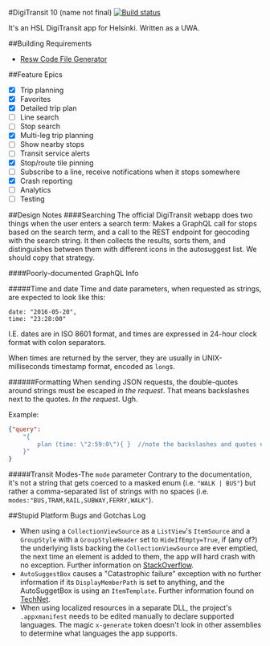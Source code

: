 #DigiTransit 10 (name not final)
[![Build status](https://ci.appveyor.com/api/projects/status/lkk8wtd9gochr8fs/branch/master?svg=true)](https://ci.appveyor.com/project/pingzing/digi-transit-10/branch/master)

It's an HSL DigiTransit app for Helsinki. Written as a UWA.

##Building
Requirements
* [Resw Code File Generator](https://reswcodegen.codeplex.com/)

##Feature Epics
- [x] Trip planning
- [x] Favorites
- [x] Detailed trip plan
- [ ] Line search
- [ ] Stop search
- [x] Multi-leg trip planning
- [ ] Show nearby stops
- [ ] Transit service alerts
- [x] Stop/route tile pinning
- [ ] Subscribe to a line, receive notifications when it stops somewhere
- [x] Crash reporting
- [ ] Analytics
- [ ] Testing

##Design Notes
####Searching
The official DigiTransit webapp does two things when the user enters a search term: Makes a GraphQL call for stops based on the search term, and a call to the REST endpoint for geocoding with the search string. It then collects the results, sorts them, and distinguishes between them with different icons in the autosuggest list. We should copy that strategy.

####Poorly-documented GraphQL Info

#####Time and date
Time and date parameters, when requested as strings, are expected to look like this:
```
date: "2016-05-20",
time: "23:28:00"
```

I.E. dates are in ISO 8601 format, and times are expressed in 24-hour clock format with colon separators. 

When times are returned by the server, they are usually in UNIX-milliseconds timestamp format, encoded as `long`s.

######Formatting
When sending JSON requests, the double-quotes around strings must be escaped _in the request_. That means backslashes next to the quotes. _In the request_. Ugh.

Example:
```JSON
{"query": 
	"{ 
		plan (time: \"2:59:0\"){ }	//note the backslashes and quotes next to the numerals
	}"
}
```

#####Transit Modes-The `mode` parameter
Contrary to the documentation, it's not a string that gets coerced to a masked enum (i.e. `"WALK | BUS"`) but rather a comma-separated list of strings with no spaces (i.e. `modes:"BUS,TRAM,RAIL,SUBWAY,FERRY,WALK"`). 

##Stupid Platform Bugs and Gotchas Log
 * When using a `CollectionViewSource` as a `ListView`'s `ItemSource` and a `GroupStyle` with a `GroupStyleHeader` set to `HideIfEmpty=True`, if (any of?) the underlying lists backing the `CollectionViewSource` are ever emptied, the next time an element is added to them, the app will hard crash with no exception. Further information on [StackOverflow](http://stackoverflow.com/questions/24398252/is-there-a-bug-inside-groupstyle-hidesifempty).
 * `AutoSuggestBox` causes a "Catastrophic failure" exception with no further information if its `DisplayMemberPath` is set to anything, and the AutoSuggetBox is using an `ItemTemplate`. Further information found on [TechNet](https://social.msdn.microsoft.com/Forums/sqlserver/en-US/194e87b9-312e-4282-ac5d-a240a917cbaa/uwp-setting-autosuggestbox-items-results-in-catastrophic-failure-because-of-itemtemplate?forum=wpdevelop).
 * When using localized resources in a separate DLL, the project's `.appxmanifest` needs to be edited manually to declare supported languages. The magic `x-generate` token doesn't look in other assemblies to determine what languages the app supports.
